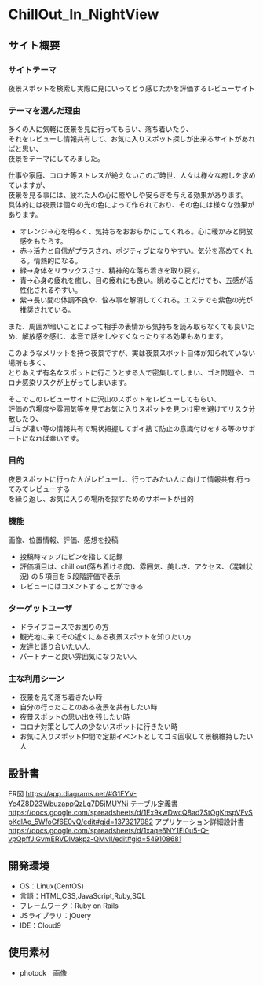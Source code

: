 # ChillOut_In_NightView

## サイト概要



### サイトテーマ
夜景スポットを検索し実際に見にいってどう感じたかを評価するレビューサイト

### テーマを選んだ理由
多くの人に気軽に夜景を見に行ってもらい、落ち着いたり、<br/>
それをレビューし情報共有して、お気に入りスポット探しが出来るサイトがあればと思い、<br/>
夜景をテーマにしてみました。

仕事や家庭、コロナ等ストレスが絶えないこのご時世、人々は様々な癒しを求めていますが、<br/>
夜景を見る事には、疲れた人の心に癒やしや安らぎを与える効果があります。<br/>
具体的には夜景は個々の光の色によって作られており、その色には様々な効果があります。
- オレンジ->心を明るく、気持ちをおおらかにしてくれる。心に暖かみと開放感をもたらす。
- 赤->活力と自信がプラスされ、ポジティブになりやすい。気分を高めてくれる。情熱的になる。
- 緑->身体をリラックスさせ、精神的な落ち着きを取り戻す。
- 青->心身の疲れを癒し、目の疲れにも良い。眺めることだけでも、五感が活性化されるやすい。
- 紫->長い間の体調不良や、悩み事を解消してくれる。エステでも紫色の光が推奨されている。

また、周囲が暗いことによって相手の表情から気持ちを読み取らなくても良いため、解放感を感じ、本音で話をしやすくなったりする効果もあります。

このようなメリットを持つ夜景ですが、実は夜景スポット自体が知られていない場所も多く、<br/>
とりあえず有名なスポットに行こうとする人で密集してしまい、ゴミ問題や、コロナ感染リスクが上がってしまいます。

そこでこのレビューサイトに沢山のスポットをレビューしてもらい、<br/>
評価の穴場度や雰囲気等を見てお気に入りスポットを見つけ密を避けてリスク分散したり、<br/>
ゴミが凄い等の情報共有で現状把握してポイ捨て防止の意識付けをする等のサポートになれば幸いです。

### 目的
夜景スポットに行った人がレビューし、行ってみたい人に向けて情報共有.行ってみてレビューする<br/>
を繰り返し、お気に入りの場所を探すためのサポートが目的

### 機能
 画像、位置情報、評価、感想を投稿
 - 投稿時マップにピンを指して記録
 - 評価項目は、chill out(落ち着ける度)、雰囲気、美しさ、アクセス、（混雑状況)
 の５項目を５段階評価で表示
 - レビューにはコメントすることができる




### ターゲットユーザ
- ドライブコースでお困りの方
- 観光地に来てその近くにある夜景スポットを知りたい方
- 友達と語り合いたい人.
- パートナーと良い雰囲気になりたい人

### 主な利用シーン
- 夜景を見て落ち着きたい時
- 自分の行ったことのある夜景を共有したい時
- 夜景スポットの思い出を残したい時
- コロナ対策として人の少ないスポットに行きたい時
- お気に入りスポット仲間で定期イベントとしてゴミ回収して景観維持したい人


## 設計書
ER図
https://app.diagrams.net/#G1EYV-Yc4Z8D23WbuzappQzLq7D5jMUYNi
テーブル定義書
https://docs.google.com/spreadsheets/d/1Ex9kwDwcQ8ad7StOgKnspVFvSpKdlAo_5WfoGf6E0vQ/edit#gid=1373217982
アプリケーション詳細設計書
https://docs.google.com/spreadsheets/d/1xaqe6NY1EI0u5-Q-vpQpffJiGvmERVDlVakpz-QMvlI/edit#gid=549108681


## 開発環境
- OS：Linux(CentOS)
- 言語：HTML,CSS,JavaScript,Ruby,SQL
- フレームワーク：Ruby on Rails
- JSライブラリ：jQuery
- IDE：Cloud9

## 使用素材
- photock　画像